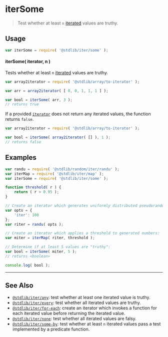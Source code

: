 <!--

@license Apache-2.0

Copyright (c) 2018 The Stdlib Authors.

Licensed under the Apache License, Version 2.0 (the "License");
you may not use this file except in compliance with the License.
You may obtain a copy of the License at

   http://www.apache.org/licenses/LICENSE-2.0

Unless required by applicable law or agreed to in writing, software
distributed under the License is distributed on an "AS IS" BASIS,
WITHOUT WARRANTIES OR CONDITIONS OF ANY KIND, either express or implied.
See the License for the specific language governing permissions and
limitations under the License.

-->

# iterSome

> Test whether at least `n` [iterated][mdn-iterator-protocol] values are truthy.

<!-- Section to include introductory text. Make sure to keep an empty line after the intro `section` element and another before the `/section` close. -->

<section class="intro">

</section>

<!-- /.intro -->

<!-- Package usage documentation. -->

<section class="usage">

## Usage

```javascript
var iterSome = require( '@stdlib/iter/some' );
```

#### iterSome( iterator, n )

Tests whether at least `n` [iterated][mdn-iterator-protocol] values are truthy.

```javascript
var array2iterator = require( '@stdlib/array/to-iterator' );

var arr = array2iterator( [ 0, 0, 1, 1, 1 ] );

var bool = iterSome( arr, 3 );
// returns true
```

If a provided [`iterator`][mdn-iterator-protocol] does not return any iterated values, the function returns `false`.

```javascript
var array2iterator = require( '@stdlib/array/to-iterator' );

var bool = iterSome( array2iterator( [] ), 1 );
// returns false
```

</section>

<!-- /.usage -->

<!-- Package usage notes. Make sure to keep an empty line after the `section` element and another before the `/section` close. -->

<section class="notes">

</section>

<!-- /.notes -->

<!-- Package usage examples. -->

<section class="examples">

## Examples

<!-- eslint no-undef: "error" -->

```javascript
var randu = require( '@stdlib/random/iter/randu' );
var iterMap = require( '@stdlib/iter/map' );
var iterSome = require( '@stdlib/iter/some' );

function threshold( r ) {
    return ( r > 0.95 );
}

// Create an iterator which generates uniformly distributed pseudorandom numbers:
var opts = {
    'iter': 100
};
var riter = randu( opts );

// Create an iterator which applies a threshold to generated numbers:
var miter = iterMap( riter, threshold );

// Determine if at least 5 values are "truthy":
var bool = iterSome( miter, 5 );
// returns <boolean>

console.log( bool );
```

</section>

<!-- /.examples -->

<!-- Section to include cited references. If references are included, add a horizontal rule *before* the section. Make sure to keep an empty line after the `section` element and another before the `/section` close. -->

<section class="references">

</section>

<!-- /.references -->

<!-- Section for related `stdlib` packages. Do not manually edit this section, as it is automatically populated. -->

<section class="related">

* * *

## See Also

-   [`@stdlib/iter/any`][@stdlib/iter/any]: test whether at least one iterated value is truthy.
-   [`@stdlib/iter/every`][@stdlib/iter/every]: test whether all iterated values are truthy.
-   [`@stdlib/iter/for-each`][@stdlib/iter/for-each]: create an iterator which invokes a function for each iterated value before returning the iterated value.
-   [`@stdlib/iter/none`][@stdlib/iter/none]: test whether all iterated values are falsy.
-   [`@stdlib/iter/some-by`][@stdlib/iter/some-by]: test whether at least `n` iterated values pass a test implemented by a predicate function.

</section>

<!-- /.related -->

<!-- Section for all links. Make sure to keep an empty line after the `section` element and another before the `/section` close. -->

<section class="links">

[mdn-iterator-protocol]: https://developer.mozilla.org/en-US/docs/Web/JavaScript/Reference/Iteration_protocols#The_iterator_protocol

<!-- <related-links> -->

[@stdlib/iter/any]: https://github.com/stdlib-js/iter/tree/main/any

[@stdlib/iter/every]: https://github.com/stdlib-js/iter/tree/main/every

[@stdlib/iter/for-each]: https://github.com/stdlib-js/iter/tree/main/for-each

[@stdlib/iter/none]: https://github.com/stdlib-js/iter/tree/main/none

[@stdlib/iter/some-by]: https://github.com/stdlib-js/iter/tree/main/some-by

<!-- </related-links> -->

</section>

<!-- /.links -->

